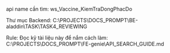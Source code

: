 api name cần tìm: ws_Vaccine_KiemTraDongPhacDo

Thư mục Backend: C:\PROJECTS\DOCS_PROMPT\BE-aladdin\TASK\TASK4_REVIEWING

Rule: 
Đọc kỹ tài liệu này để nắm cách làm: C:\PROJECTS\DOCS_PROMPT\FE-genie\API_SEARCH_GUIDE.md